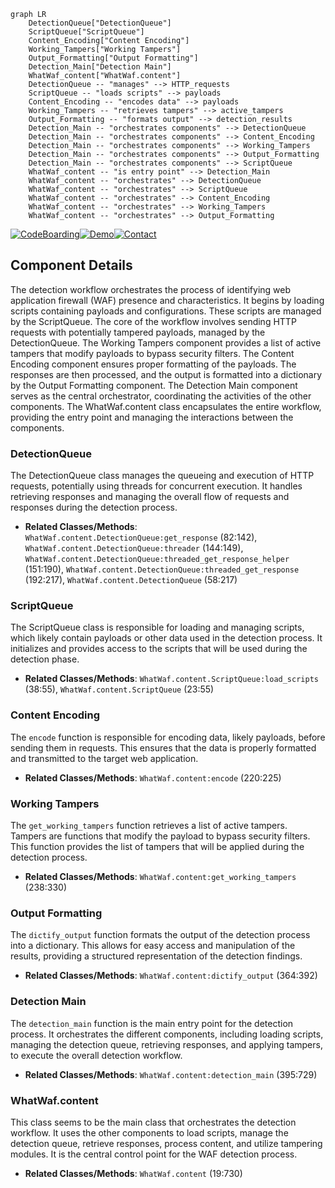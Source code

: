```mermaid
graph LR
    DetectionQueue["DetectionQueue"]
    ScriptQueue["ScriptQueue"]
    Content_Encoding["Content Encoding"]
    Working_Tampers["Working Tampers"]
    Output_Formatting["Output Formatting"]
    Detection_Main["Detection Main"]
    WhatWaf_content["WhatWaf.content"]
    DetectionQueue -- "manages" --> HTTP_requests
    ScriptQueue -- "loads scripts" --> payloads
    Content_Encoding -- "encodes data" --> payloads
    Working_Tampers -- "retrieves tampers" --> active_tampers
    Output_Formatting -- "formats output" --> detection_results
    Detection_Main -- "orchestrates components" --> DetectionQueue
    Detection_Main -- "orchestrates components" --> Content_Encoding
    Detection_Main -- "orchestrates components" --> Working_Tampers
    Detection_Main -- "orchestrates components" --> Output_Formatting
    Detection_Main -- "orchestrates components" --> ScriptQueue
    WhatWaf_content -- "is entry point" --> Detection_Main
    WhatWaf_content -- "orchestrates" --> DetectionQueue
    WhatWaf_content -- "orchestrates" --> ScriptQueue
    WhatWaf_content -- "orchestrates" --> Content_Encoding
    WhatWaf_content -- "orchestrates" --> Working_Tampers
    WhatWaf_content -- "orchestrates" --> Output_Formatting
```
[![CodeBoarding](https://img.shields.io/badge/Generated%20by-CodeBoarding-9cf?style=flat-square)](https://github.com/CodeBoarding/CodeBoarding)[![Demo](https://img.shields.io/badge/Try%20our-Demo-blue?style=flat-square)](https://www.codeboarding.org/demo)[![Contact](https://img.shields.io/badge/Contact%20us%20-%20codeboarding@gmail.com-lightgrey?style=flat-square)](mailto:codeboarding@gmail.com)

## Component Details

The detection workflow orchestrates the process of identifying web application firewall (WAF) presence and characteristics. It begins by loading scripts containing payloads and configurations. These scripts are managed by the ScriptQueue. The core of the workflow involves sending HTTP requests with potentially tampered payloads, managed by the DetectionQueue. The Working Tampers component provides a list of active tampers that modify payloads to bypass security filters. The Content Encoding component ensures proper formatting of the payloads. The responses are then processed, and the output is formatted into a dictionary by the Output Formatting component. The Detection Main component serves as the central orchestrator, coordinating the activities of the other components. The WhatWaf.content class encapsulates the entire workflow, providing the entry point and managing the interactions between the components.

### DetectionQueue
The DetectionQueue class manages the queueing and execution of HTTP requests, potentially using threads for concurrent execution. It handles retrieving responses and managing the overall flow of requests and responses during the detection process.
- **Related Classes/Methods**: `WhatWaf.content.DetectionQueue:get_response` (82:142), `WhatWaf.content.DetectionQueue:threader` (144:149), `WhatWaf.content.DetectionQueue:threaded_get_response_helper` (151:190), `WhatWaf.content.DetectionQueue:threaded_get_response` (192:217), `WhatWaf.content.DetectionQueue` (58:217)

### ScriptQueue
The ScriptQueue class is responsible for loading and managing scripts, which likely contain payloads or other data used in the detection process. It initializes and provides access to the scripts that will be used during the detection phase.
- **Related Classes/Methods**: `WhatWaf.content.ScriptQueue:load_scripts` (38:55), `WhatWaf.content.ScriptQueue` (23:55)

### Content Encoding
The `encode` function is responsible for encoding data, likely payloads, before sending them in requests. This ensures that the data is properly formatted and transmitted to the target web application.
- **Related Classes/Methods**: `WhatWaf.content:encode` (220:225)

### Working Tampers
The `get_working_tampers` function retrieves a list of active tampers. Tampers are functions that modify the payload to bypass security filters. This function provides the list of tampers that will be applied during the detection process.
- **Related Classes/Methods**: `WhatWaf.content:get_working_tampers` (238:330)

### Output Formatting
The `dictify_output` function formats the output of the detection process into a dictionary. This allows for easy access and manipulation of the results, providing a structured representation of the detection findings.
- **Related Classes/Methods**: `WhatWaf.content:dictify_output` (364:392)

### Detection Main
The `detection_main` function is the main entry point for the detection process. It orchestrates the different components, including loading scripts, managing the detection queue, retrieving responses, and applying tampers, to execute the overall detection workflow.
- **Related Classes/Methods**: `WhatWaf.content:detection_main` (395:729)

### WhatWaf.content
This class seems to be the main class that orchestrates the detection workflow. It uses the other components to load scripts, manage the detection queue, retrieve responses, process content, and utilize tampering modules. It is the central control point for the WAF detection process.
- **Related Classes/Methods**: `WhatWaf.content` (19:730)